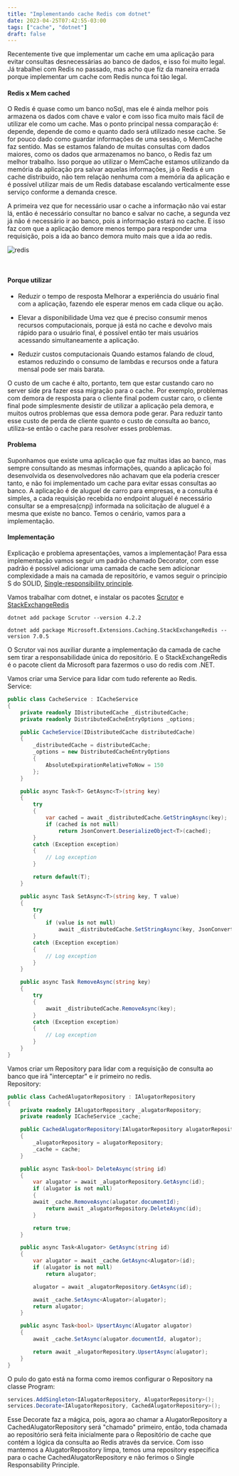 ```yaml
---
title: "Implementando cache Redis com dotnet"
date: 2023-04-25T07:42:55-03:00
tags: ["cache", "dotnet"]
draft: false
---
```


Recentemente tive que implementar um cache em uma aplicação para evitar consultas desnecessárias ao banco de dados, e isso foi muito legal. Já trabalhei com Redis no passado, mas acho que fiz da maneira errada porque implementar um cache com Redis nunca foi tão legal.
<br/>

#### Redis x Mem cached
O Redis é quase como um banco noSql, mas ele é ainda melhor pois armazena os dados com chave e valor e com isso fica muito mais fácil de utilizar ele como um cache.
Mas o ponto principal nessa comparação é: depende, depende de como e quanto dado será utilizado nesse cache. Se for pouco dado como guardar informações de uma sessão, o MemCache faz sentido. Mas se estamos falando de muitas consultas com dados maiores, como os dados que armazenamos no banco, o Redis faz um melhor trabalho. Isso porque ao utilizar o MemCache estamos utilizando da memória da aplicação pra salvar aquelas informações, já o Redis é um cache distribuído, não tem relação nenhuma com a memória da aplicação e é possível utilizar mais de um Redis database escalando verticalmente esse serviço conforme a demanda cresce.

A primeira vez que for necessário usar o cache a informação não vai estar lá, então é necessário consultar no banco e salvar no cache, a segunda vez já não é necessário ir ao banco, pois a informação estará no cache. E isso faz com que a aplicação demore menos tempo para responder uma requisição, pois a ida ao banco demora muito mais que a ida ao redis.

![redis](/img/redis.png)

<br/>

#### Porque utilizar
- Reduzir o tempo de resposta
Melhorar a experiência do usuário final com a aplicação, fazendo ele esperar menos em cada clique ou ação.

- Elevar a disponibilidade
Uma vez que é preciso consumir menos recursos computacionais, porque já está no cache e devolvo mais rápido para o usuário final, é possível então ter mais usuários acessando simultaneamente a aplicação.

- Reduzir custos computacionais
Quando estamos falando de cloud, estamos reduzindo o consumo de lambdas e recursos onde a fatura mensal pode ser mais barata.

O custo de um cache é alto, portanto, tem que estar custando caro no server side pra fazer essa migração para o cache. Por exemplo, problemas com demora de resposta para o cliente final podem custar caro, o cliente final pode simplesmente desistir de utilizar a aplicação pela demora, e muitos outros problemas que essa demora pode gerar. Para reduzir tanto esse custo de perda de cliente quanto o custo de consulta ao banco, utiliza-se então o cache para resolver esses problemas.
<br/>
#### Problema
Suponhamos que existe uma aplicação que faz muitas idas ao banco, mas sempre consultando as mesmas informações, quando a aplicação foi desenvolvida os desenvolvedores não achavam que ela poderia crescer tanto, e não foi implementado um cache para evitar essas consultas ao banco. 
A aplicação é de aluguel de carro para empresas, e a consulta é simples, a cada requisição recebida no endpoint aluguél é necessário consultar se a empresa(cnpj) informada na solicitação de aluguel é a mesma que existe no banco.
Temos o cenário, vamos para a implementação.
<br/>
#### Implementação
Explicação  e problema apresentações, vamos a implementação!
Para essa implementação vamos seguir um padrão chamado Decorator, com esse padrão é possível adicionar uma camada de cache sem adicionar complexidade a mais na camada de repositório, e vamos seguir o principio S do SOLID, [Single-responsibility principle](https://g.co/kgs/phLumf).

Vamos trabalhar com dotnet, e instalar os pacotes [Scrutor](https://www.nuget.org/packages/scrutor/) e [StackExchangeRedis](https://www.nuget.org/packages/Microsoft.Extensions.Caching.StackExchangeRedis/7.0.5)

```shell
dotnet add package Scrutor --version 4.2.2
```

```shell
dotnet add package Microsoft.Extensions.Caching.StackExchangeRedis --version 7.0.5
```

O Scrutor vai nos auxiliar durante a implementação da camada de cache sem tirar a responsabilidade única do repositório. E o StackExchangeRedis é o pacote client da Microsoft para fazermos o uso do redis com .NET.

Vamos criar uma Service para lidar com tudo referente ao Redis.
<br/>
Service:

```csharp
public class CacheService : ICacheService
{
    private readonly IDistributedCache _distributedCache;
    private readonly DistributedCacheEntryOptions _options;

    public CacheService(IDistributedCache distributedCache)
    {
        _distributedCache = distributedCache;
        _options = new DistributedCacheEntryOptions
        {
            AbsoluteExpirationRelativeToNow = 150
        };
    }

    public async Task<T> GetAsync<T>(string key)
    {
        try
        {
            var cached = await _distributedCache.GetStringAsync(key);
            if (cached is not null)
                return JsonConvert.DeserializeObject<T>(cached);
        }
        catch (Exception exception)
        { 
            // Log exception 
        }

        return default(T);
    }

    public async Task SetAsync<T>(string key, T value)
    {
        try
        {
            if (value is not null)
                await _distributedCache.SetStringAsync(key, JsonConvert.SerializeObject(value), _options);
        }
        catch (Exception exception)
        { 
            // Log exception
        }
    }

    public async Task RemoveAsync(string key)
    {
        try
        {
            await _distributedCache.RemoveAsync(key);
        }
        catch (Exception exception)
        {
            // Log exception
    	}
    }
}

```
Vamos criar um Repository para lidar com a requisição de consulta ao banco que irá "interceptar" e ir primeiro no redis.
<br/>
Repository:

```csharp
public class CachedAlugatorRepository : IAlugatorRepository
{
    private readonly IAlugatorRepository _alugatorRepository;
    private readonly ICacheService _cache;

    public CachedAlugatorRepository(IAlugatorRepository alugatorRepository, ICacheService cache)
    {
        _alugatorRepository = alugatorRepository;
        _cache = cache;
    }

    public async Task<bool> DeleteAsync(string id)
    {
        var alugator = await _alugatorRepository.GetAsync(id);
        if (alugator is not null)
        {
 	    await _cache.RemoveAsync(alugator.documentId);
            return await _alugatorRepository.DeleteAsync(id);
        }

        return true;
    }

    public async Task<Alugator> GetAsync(string id)
    {
        var alugator = await _cache.GetAsync<Alugator>(id);
        if (alugator is not null)
            return alugator;

        alugator = await _alugatorRepository.GetAsync(id);

        await _cache.SetAsync<Alugator>(alugator);
        return alugator;
    }

    public async Task<bool> UpsertAsync(Alugator alugator)
    {
        await _cache.SetAsync(alugator.documentId, alugator);

        return await _alugatorRepository.UpsertAsync(alugator);
    }
}

```

O pulo do gato está na forma como iremos configurar o Repository na classe Program:

```csharp
services.AddSingleton<IAlugatorRepository, AlugatorRepository>();
services.Decorate<IAlugatorRepository, CachedAlugatorRepository>();
```
Esse Decorate faz a mágica, pois, agora ao chamar a AlugatorRepository a CachedAlugatorRepository será "chamado" primeiro, então, toda chamada ao repositório será feita inicialmente para o Repositório de cache que contém a lógica da consulta ao Redis através da service. Com isso mantemos a AlugatorRepository limpa, temos uma repository específica para o cache CachedAlugatorRepository e não ferimos o Single Responsability Principle.











